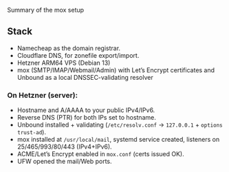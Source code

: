 Summary of the mox setup

## Stack

- Namecheap as the domain registrar.
- Cloudflare DNS, for zonefile export/import.
- Hetzner ARM64 VPS (Debian 13)
- mox (SMTP/IMAP/Webmail/Admin) with Let’s Encrypt certificates and Unbound as a local DNSSEC-validating resolver

### On Hetzner (server):

- Hostname and A/AAAA to your public IPv4/IPv6.
- Reverse DNS (PTR) for both IPs set to hostname.
- Unbound installed + validating (`/etc/resolv.conf` → `127.0.0.1` + `options trust-ad`).
- mox installed at `/usr/local/mail`, systemd service created, listeners on 25/465/993/80/443 (IPv4+IPv6).
- ACME/Let’s Encrypt enabled in `mox.conf` (certs issued OK).
- UFW opened the mail/Web ports.
